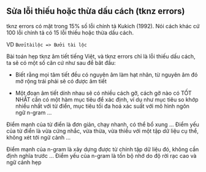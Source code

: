 ## Sửa lỗi thiếu hoặc thừa dấu cách (tknz errors)

tknz errors có mặt trong 15% số lỗi chính tả Kukich (1992). Nói cách khác cứ 100 lỗi chính tả có 15 lỗi thiếu hoặc thừa dấu cách.

VD `Bươỉtàilộc => Bưởi tài lộc`

Bài toán hẹp tknz âm tiết tiếng Việt, và tknz errors chỉ là lỗi thiếu dấu cách, ta sẽ có một số căn cứ như sau để băt đầu:

* Biết rằng mọi tâm tiết đều có nguyên âm làm hạt nhân, từ nguyên âm đó mở rộng trái phải sẽ có được âm tiết

* Một đoạn âm tiết dính nhau sẽ có nhiều cách gỡ, cách gỡ nào có TỐT NHẤT cần có một hàm mục tiêu để xác định, ví dụ như mục tiêu so khớp nhiều nhất với từ điển, mục tiêu tối đa hoá xác suất với mô hình ngôn ngữ n-gram ...

Điểm mạnh của từ điển là đơn giản, chạy nhanh, có thể bổ xung ... Điểm yếu của từ điển là vừa cứng nhắc, vừa thừa, vừa thiếu với một tập dữ liệu cụ thể, không xét tới ngữ cảnh ... 

Điểm mạnh của n-gram là xây dựng được từ chính tập dữ liệu đó, không cần định nghĩa trước ... Điểm yếu của n-gram là tốn bộ nhớ do độ rời rạc cao và ngữ cảnh hẹp
